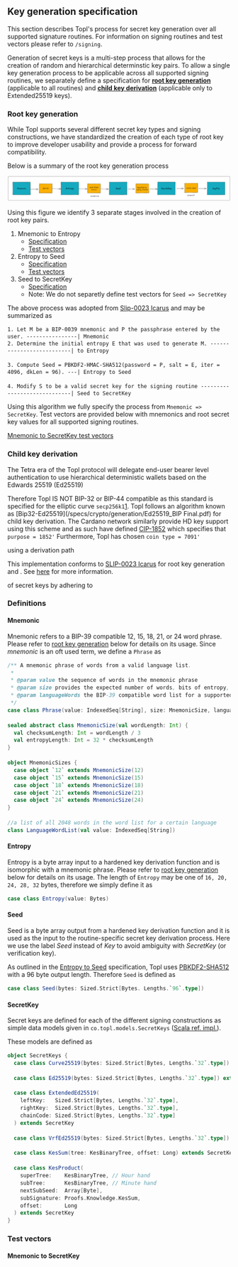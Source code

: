 ## Key generation specification
This section describes Topl's process for secret key generation over all supported signature routines. 
For information on signing routines and test vectors please refer to `/signing`.

Generation of secret keys is a multi-step process that allows for the creation of random and hierarchical determinstic key pairs. 
To allow a single key generation process to be applicable across all supported signing routines, we separately define a specification for [**root key generation**](###root-key-generation) (applicable to all routines) and [**child key derivation**](###child-key-derivation) (applicable only to Extended25519 keys).

### Root key generation
While Topl supports several different secret key types and signing constructions, we have standardized the creation of each type of root key to improve developer usability and provide a process for forward compatibility.

Below is a summary of the root key generation process 

![Fig1](SecretKeyGeneration.png "Secret key generation process")
 
Using this figure we identify 3 separate stages involved in the creation of root key pairs. 
1. Mnemonic to Entropy
    - [Specification](/specs/crypto/generation/mnemonic/MnemonicToEntropy.md)
    - [Test vectors](/specs/crypto/generation/mnemonic/MnemonicToEntropy.json)
1. Entropy to Seed
    - [Specification](/specs/crypto/generation/mnemonic/EntropyToSeed.md)
    - [Test vectors](/specs/crypto/generation/mnemonic/EntropyToSeed.md)
1. Seed to SecretKey
    - [Specification](/specs/crypto/generation/SeedToSecretKey.md)
    - Note: We do not separetly define test vectors for `Seed => SecretKey`

The above process was adopted from [Slip-0023 Icarus](https://github.com/satoshilabs/slips/blob/master/slip-0023.md#cardano-icarus-master-node-derivation) and may be summarized as
```
1. Let M be a BIP-0039 mnemonic and P the passphrase entered by the user. ----------------| Mnemonic
2. Determine the initial entropy E that was used to generate M. --------------------------| to Entropy

3. Compute Seed = PBKDF2-HMAC-SHA512(password = P, salt = E, iter = 4096, dkLen = 96). ---| Entropy to Seed

4. Modify S to be a valid secret key for the signing routine -----------------------------| Seed to SecretKey
```
Using this algorithm we fully specify the process from `Mnemonic => SecretKey`.
Test vectors are provided below with mnemonics and root secret key values for all supported signing routines.

[Mnemonic to SecretKey test vectors](####mnemonic-to-secretkey)



### Child key derivation
The Tetra era of the Topl protocol will delegate end-user bearer level authentication to use hierarchical deterministic wallets based on the Edwards 25519 (Ed25519)







Therefore Topl IS NOT BIP-32 or BIP-44 compatible as this standard is specified for the elliptic curve `secp256k1`[1](https://github.com/bitcoin/bips/blob/master/bip-0032.mediawiki#conventions). 
Topl follows an algorithm known as [Bip32-Ed25519](/specs/crypto/generation/Ed25519_BIP Final.pdf) for child key derivation.
The Cardano network similarly provide HD key support using this scheme and as such have defined [CIP-1852](https://cips.cardano.org/cips/cip1852/) which specifies that `purpose = 1852'`
Furthermore, Topl has chosen `coin type = 7091'`

using a derivation path 


This implementation conforms to [SLIP-0023 Icarus](https://github.com/satoshilabs/slips/blob/master/slip-0023.md#cardano-icarus-master-node-derivation) for root key generation and . See [here](/specs/crypto/generation/readme.md) for more information.

 of secret keys by adhering to

### Definitions
#### Mnemonic
Mnemonic refers to a BIP-39 compatible 12, 15, 18, 21, or 24 word phrase. 
Please refer to [root key generation](###root-key-generation) below for details on its usage. 
Since *mnemonic* is an oft used term, we define a `Phrase` as

```scala
/** A mnemonic phrase of words from a valid language list.
 * 
 * @param value the sequence of words in the mnemonic phrase
 * @param size provides the expected number of words, bits of entropy, and checksum length
 * @param languageWords the BIP-39 compatible word list for a supported language
 */
case class Phrase(value: IndexedSeq[String], size: MnemonicSize, languageWords: LanguageWordList)

sealed abstract class MnemonicSize(val wordLength: Int) {
  val checksumLength: Int = wordLength / 3
  val entropyLength: Int = 32 * checksumLength
}

object MnemonicSizes {
  case object `12` extends MnemonicSize(12)
  case object `15` extends MnemonicSize(15)
  case object `18` extends MnemonicSize(18)
  case object `21` extends MnemonicSize(21)
  case object `24` extends MnemonicSize(24)
}

//a list of all 2048 words in the word list for a certain language
class LanguageWordList(val value: IndexedSeq[String])
```

#### Entropy
Entropy is a byte array input to a hardened key derivation function and is isomorphic with a mnemonic phrase. 
Please refer to [root key generation](###root-key-generation) below for details on its usage. 
The length of `Entropy` may be one of `16, 20, 24, 28, 32` bytes, therefore we simply define it as
```scala
case class Entropy(value: Bytes)
```

#### Seed
Seed is a byte array output from a hardened key derivation function and it is used as the input to the routine-specific secret key derivation process. 
Here we use the label *Seed* instead of *Key* to avoid ambiguity with *SecretKey* (or verification key).

As outlined in the [Entropy to Seed](/specs/crypto/generation/mnemonic/EntropyToSeed.md) specification, Topl uses [PBKDF2-SHA512](https://en.wikipedia.org/wiki/PBKDF2) with a 96 byte output length. Therefore `Seed` is defined as

```scala
case class Seed(bytes: Sized.Strict[Bytes. Lengths.`96`.type])
```

#### SecretKey
Secret keys are defined for each of the different signing constructions as simple data models given in `co.topl.models.SecretKeys` ([Scala ref. impl.](https://github.com/Topl/Bifrost/blob/tetra/models/src/main/scala/co/topl/models/SecretKey.scala)).

These models are defined as
```scala
object SecretKeys {
  case class Curve25519(bytes: Sized.Strict[Bytes, Lengths.`32`.type]) extends SecretKey

  case class Ed25519(bytes: Sized.Strict[Bytes, Lengths.`32`.type]) extends SecretKey

  case class ExtendedEd25519(
    leftKey:   Sized.Strict[Bytes, Lengths.`32`.type],
    rightKey:  Sized.Strict[Bytes, Lengths.`32`.type],
    chainCode: Sized.Strict[Bytes, Lengths.`32`.type]
  ) extends SecretKey

  case class VrfEd25519(bytes: Sized.Strict[Bytes, Lengths.`32`.type]) extends SecretKey

  case class KesSum(tree: KesBinaryTree, offset: Long) extends SecretKey

  case class KesProduct(
    superTree:    KesBinaryTree, // Hour hand
    subTree:      KesBinaryTree, // Minute hand
    nextSubSeed:  Array[Byte],
    subSignature: Proofs.Knowledge.KesSum,
    offset:       Long
  ) extends SecretKey
}
```

### Test vectors
#### Mnemonic to SecretKey